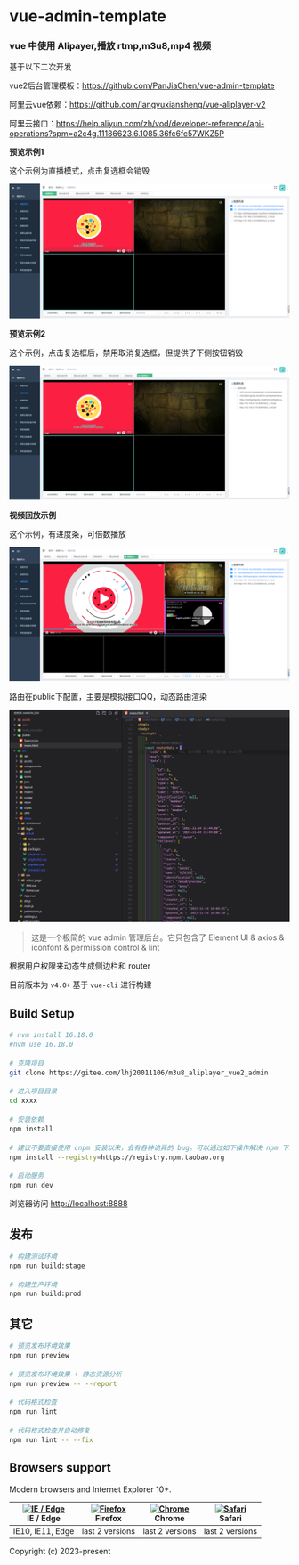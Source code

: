 # vue-admin-template

### vue 中使用 Alipayer,播放 rtmp,m3u8,mp4 视频



基于以下二次开发

vue2后台管理模板：https://github.com/PanJiaChen/vue-admin-template

阿里云vue依赖：https://github.com/langyuxiansheng/vue-aliplayer-v2

阿里云接口：https://help.aliyun.com/zh/vod/developer-reference/api-operations?spm=a2c4g.11186623.6.1085.36fc6fc57WKZ5P

**预览示例1**

这个示例为直播模式，点击复选框会销毁

![1722846605687](assets/1722846605687.png)

**预览示例2**

这个示例，点击复选框后，禁用取消复选框，但提供了下侧按钮销毁

![1722846459909](assets/1722846459909.png)

**视频回放示例**

这个示例，有进度条，可倍数播放

![1722846561637](assets/1722846561637.png)



路由在public下配置，主要是模拟接口QQ，动态路由渲染

![1722847576754](assets/1722847576754.png)


> 这是一个极简的 vue admin 管理后台。它只包含了 Element UI & axios & iconfont & permission control & lint

根据用户权限来动态生成侧边栏和 router

目前版本为 `v4.0+` 基于 `vue-cli` 进行构建


## Build Setup

```bash
# nvm install 16.18.0
#nvm use 16.18.0

# 克隆项目
git clone https://gitee.com/lhj20011106/m3u8_aliplayer_vue2_admin

# 进入项目目录
cd xxxx

# 安装依赖
npm install

# 建议不要直接使用 cnpm 安装以来，会有各种诡异的 bug。可以通过如下操作解决 npm 下载速度慢的问题
npm install --registry=https://registry.npm.taobao.org

# 启动服务
npm run dev
```

浏览器访问 [http://localhost:8888](http://localhost:8888)

## 发布

```bash
# 构建测试环境
npm run build:stage

# 构建生产环境
npm run build:prod
```

## 其它

```bash
# 预览发布环境效果
npm run preview

# 预览发布环境效果 + 静态资源分析
npm run preview -- --report

# 代码格式检查
npm run lint

# 代码格式检查并自动修复
npm run lint -- --fix
```


## Browsers support

Modern browsers and Internet Explorer 10+.

| [<img src="https://raw.githubusercontent.com/alrra/browser-logos/master/src/edge/edge_48x48.png" alt="IE / Edge" width="24px" height="24px" />](http://godban.github.io/browsers-support-badges/)</br>IE / Edge | [<img src="https://raw.githubusercontent.com/alrra/browser-logos/master/src/firefox/firefox_48x48.png" alt="Firefox" width="24px" height="24px" />](http://godban.github.io/browsers-support-badges/)</br>Firefox | [<img src="https://raw.githubusercontent.com/alrra/browser-logos/master/src/chrome/chrome_48x48.png" alt="Chrome" width="24px" height="24px" />](http://godban.github.io/browsers-support-badges/)</br>Chrome | [<img src="https://raw.githubusercontent.com/alrra/browser-logos/master/src/safari/safari_48x48.png" alt="Safari" width="24px" height="24px" />](http://godban.github.io/browsers-support-badges/)</br>Safari |
| --------- | --------- | --------- | --------- |
| IE10, IE11, Edge| last 2 versions| last 2 versions| last 2 versions


Copyright (c) 2023-present 
